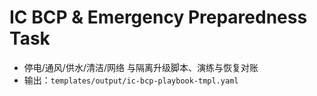 # IC BCP & Emergency Preparedness Task

- 停电/通风/供水/清洁/网络 与隔离升级脚本、演练与恢复对账
- 输出：`templates/output/ic-bcp-playbook-tmpl.yaml`
